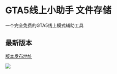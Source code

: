 # GTA5线上小助手 文件存储

一个完全免费的GTA5线上模式辅助工具

## 最新版本

[版本发布地址](https://github.com/CrazyZhang666/GTA5OnlineTools/releases)  

![](https://cdn.jsdelivr.net/gh/CrazyZhang666/BlogImages/Images/Hexo/202108092128227.png)
